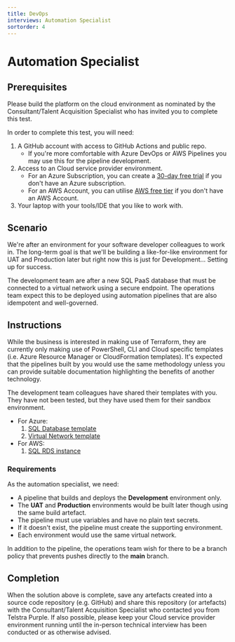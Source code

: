 ```yaml
---
title: DevOps
interviews: Automation Specialist
sortorder: 4
---
```


# Automation Specialist

## Prerequisites

Please build the platform on the cloud environment as nominated by the Consultant/Talent Acquisition Specialist who has invited you to complete this test.

In order to complete this test, you will need:

1. A GitHub account with access to GitHub Actions and public repo.
   - If you're more comfortable with Azure DevOps or AWS Pipelines you may use this for the pipeline development.
2. Access to an Cloud service provider environment.
   - For an Azure Subscription, you can create a [30-day free trial](https://azure.microsoft.com/en-au/free/) if you don't have an Azure subscription.
   - For an AWS Account, you can utilise [AWS free tier](https://aws.amazon.com/free/) if you don't have an AWS Account.
3. Your laptop with your tools/IDE that you like to work with.

## Scenario

We're after an environment for your software developer colleagues to work in. The long-term goal is that we'll be building a like-for-like environment for UAT and Production later but right now this is just for Development… Setting up for success.

The development team are after a new SQL PaaS database that must be connected to a virtual network using a secure endpoint. The operations team expect this to be deployed using automation pipelines that are also idempotent and well-governed.

## Instructions

While the business is interested in making use of Terraform, they are currently only making use of PowerShell, CLI and Cloud specific templates (i.e. Azure Resource Manager or CloudFormation templates). It's expected that the pipelines built by you would use the same methodology unless you can provide suitable documentation highlighting the benefits of another technology.

The development team colleagues have shared their templates with you. They have not been tested, but they have used them for their sandbox environment.

- For Azure:
  1. [SQL Database template](./code/sqldatabase.json)
  2. [Virtual Network template](/code/networking.json)
- For AWS:
  1. [SQL RDS instance](./code/rds-cf-template.json)

### Requirements

As the automation specialist, we need:

- A pipeline that builds and deploys the **Development** environment only.
- The **UAT** and **Production** environments would be built later though using the same build artefact.
- The pipeline must use variables and have no plain text secrets.
- If it doesn't exist, the pipeline must create the supporting environment.
- Each environment would use the same virtual network.

In addition to the pipeline, the operations team wish for there to be a branch policy that prevents pushes directly to the **main** branch.

## Completion

When the solution above is complete, save any artefacts created into a source code repository (e.g. GitHub) and share this repository (or artefacts) with the Consultant/Talent Acquisition Specialist who contacted you from Telstra Purple. If also possible, please keep your Cloud service provider environment running until the in-person technical interview has been conducted or as otherwise advised.
